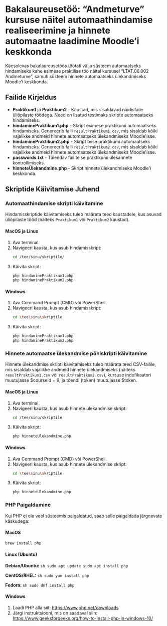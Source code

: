 # Bakalaureusetöö: “Andmeturve” kursuse näitel automaathindamise realiseerimine ja hinnete automaatne laadimine Moodle’i keskkonda


Käesolevas bakalaureusetöös töötati välja süsteem automaatseks hindamiseks kahe esimese praktilise töö näitel kursusel “LTAT.06.002 Andmeturve”, samuti süsteem hinnete automaatseks ülekandmiseks Moodle'i keskkonda.

## Failide Kirjeldus

- **Praktikum1** ja **Praktikum2** - Kaustad, mis sisaldavad näidisfaile üliõpilaste töödega. Need on lisatud testimaks skripte automaatseks hindamiseks.
- **hindaminePraktikum1.php** - Skript esimese praktikumi automaatseks hindamiseks. Genereerib faili `resultPraktikum1.csv`, mis sisaldab kõiki vajalikke andmeid hinnete automaatseks ülekandmiseks Moodle'isse.
- **hindaminePraktikum2.php** - Skript teise praktikumi automaatseks hindamiseks. Genereerib faili `resultPraktikum2.csv`, mis sisaldab kõiki vajalikke andmeid hinnete automaatseks ülekandmiseks Moodle'isse.
- **passwords.txt** - Täiendav fail teise praktikumi ülesannete kontrollimiseks.
- **hinneteÜlekandmine.php** - Skript hinnete ülekandmiseks Moodle'i keskkonda.


## Skriptide Käivitamise Juhend

### Automaathindamise skripti  käivitamine

Hindamisskriptide käivitamiseks tuleb määrata teed kaustadele, kus asuvad üliõpilaste tööd (näiteks `Praktikum1` või `Praktikum2` kaustad).

#### MacOS ja Linux
1. Ava terminal.
2. Navigeeri kausta, kus asub hindamisskript:
    ```sh
    cd /tee/sinu/skriptile/
    ```
3. Käivita skript:
    ```sh
    php hindaminePraktikum1.php
    php hindaminePraktikum2.php
    ```

#### Windows
1. Ava Command Prompt (CMD) või PowerShell.
2. Navigeeri kausta, kus asub hindamisskript:
    ```sh
    cd \tee\sinu\skriptile
    ```
3. Käivita skript:
    ```sh
    php hindaminePraktikum1.php
    php hindaminePraktikum2.php
    ```


### Hinnete automaatse ülekandmise põhiskripti käivitamine

Hinnete ülekandmise skripti käivitamiseks tuleb määrata teed CSV-failile, mis sisaldab vajalikke andmeid hinnete ülekandmiseks (näiteks `resultPraktikum1.csv` või `resultPraktikum2.csv`), kursuse indefikaatori muutujasse $courseId = 9, ja tõendi (token) muutujasse $token.

#### MacOS ja Linux
1. Ava terminal.
2. Navigeeri kausta, kus asub hinnete ülekandmise skript:
    ```sh
    cd /tee/sinu/skriptile
    ```
3. Käivita skript:
    ```sh
    php hinneteÜlekandmine.php
    ```

#### Windows
1. Ava Command Prompt (CMD) või PowerShell.
2. Navigeeri kausta, kus asub hinnete ülekandmise skript:
    ```sh
    cd \tee\sinu\skriptile
    ```
3. Käivita skript:
    ```sh
    php hinneteÜlekandmine.php
    ```

### PHP Paigaldamine

Kui PHP ei ole veel süsteemis paigaldatud, saab selle paigaldada järgnevate käskudega:

#### MacOS

```sh
brew install php
```

#### Linux (Ubuntu)

  **Debian/Ubuntu:**
        ```sh
        sudo apt update
        sudo apt install php
        ```
  
**CentOS/RHEL:**
        ```sh
        sudo yum install php
        ```
  
**Fedora:**
        ```sh
        sudo dnf install php
        ```

#### Windows

1. Laadi PHP alla siit: https://www.php.net/downloads
2. Järgi instruktsiooni, mis on saadaval siin: https://www.geeksforgeeks.org/how-to-install-php-in-windows-10/

